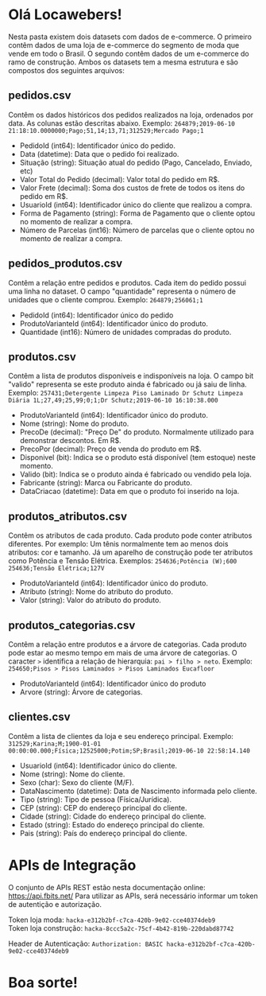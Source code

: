 # Olá Locawebers!

Nesta pasta existem dois datasets com dados de e-commerce. O primeiro contêm dados de uma loja de e-commerce do segmento de moda que vende em todo o Brasil. O segundo contêm dados de um e-commerce do ramo de construção.
Ambos os datasets tem a mesma estrutura e são compostos dos seguintes arquivos:

## pedidos.csv  
Contêm os dados históricos dos pedidos realizados na loja, ordenados por data. As colunas estão descritas abaixo.
Exemplo: `264879;2019-06-10 21:18:10.0000000;Pago;51,14;13,71;312529;Mercado Pago;1`
- PedidoId (int64): Identificador único do pedido.
- Data (datetime): Data que o pedido foi realizado.
- Situação (string): Situação atual do pedido (Pago, Cancelado, Enviado, etc)
- Valor Total do Pedido (decimal): Valor total do pedido em R$.
- Valor Frete (decimal): Soma dos custos de frete de todos os itens do pedido em R$.
- UsuarioId (int64): Identificador único do cliente que realizou a compra.
- Forma de Pagamento (string): Forma de Pagamento que o cliente optou no momento de realizar a compra.
- Número de Parcelas (int16): Número de parcelas que o cliente optou no momento de realizar a compra.

## pedidos_produtos.csv
Contêm a relação entre pedidos e produtos. Cada item do pedido possui uma linha no dataset. O campo "quantidade" representa o número de unidades que o cliente comprou.
Exemplo: `264879;256061;1`
- PedidoId (int64): Identificador único do pedido
- ProdutoVarianteId (int64): Identificador único do produto.
- Quantidade (int16): Número de unidades compradas do produto.

## produtos.csv
Contêm a lista de produtos disponíveis e indisponíveis na loja. O campo bit "valido" representa se este produto ainda é fabricado ou já saiu de linha.
Exemplo: `257431;Detergente Limpeza Piso Laminado Dr Schutz Limpeza Diária 1L;27,49;25,99;0;1;Dr Schutz;2019-06-10 16:10:38.000`

- ProdutoVarianteId (int64): Identificador único do produto.
- Nome (string): Nome do produto.
- PrecoDe (decimal): "Preço De" do produto. Normalmente utilizado para demonstrar descontos. Em R$.
- PrecoPor (decimal): Preço de venda do produto em R$.
- Disponivel (bit): Indica se o produto está disponível (tem estoque) neste momento.
- Valido (bit): Indica se o produto ainda é fabricado ou vendido pela loja.
- Fabricante (string): Marca ou Fabricante do produto.
- DataCriacao (datetime): Data em que o produto foi inserido na loja.

## produtos_atributos.csv
Contêm os atributos de cada produto. Cada produto pode conter atributos diferentes. Por exemplo: Um tênis normalmente tem ao menos dois atributos: cor e tamanho. Já um aparelho de construção pode ter atributos como Potência e Tensão Elétrica.
Exemplos: 
`254636;Potência (W);600`
`254636;Tensão Elétrica;127V`

- ProdutoVarianteId (int64): Identificador único do produto.
- Atributo (string): Nome do atributo do produto.
- Valor (string): Valor do atributo do produto.

## produtos_categorias.csv
Contêm a relação entre produtos e a árvore de categorias. Cada produto pode estar ao mesmo tempo em mais de uma árvore de categorias. O caracter `>` identifica a relação de hierarquia: `pai > filho > neto`.
Exemplo: `254650;Pisos > Pisos Laminados > Pisos Laminados Eucafloor`

- ProdutoVarianteId (int64): Identificador único do produto
- Arvore (string): Árvore de categorias.

## clientes.csv
Contêm a lista de clientes da loja e seu endereço principal.
Exemplo: `312529;Karina;M;1900-01-01 00:00:00.000;Física;12525000;Potim;SP;Brasil;2019-06-10 22:58:14.140`

- UsuarioId (int64): Identificador único do cliente.
- Nome (string): Nome do cliente.
- Sexo (char): Sexo do cliente (M/F).
- DataNascimento (datetime): Data de Nascimento informada pelo cliente.
- Tipo (string): Tipo de pessoa (Física/Jurídica).
- CEP (string): CEP do endereço principal do cliente.
- Cidade (string): Cidade do endereço principal do cliente.
- Estado (string): Estado do endereço principal do cliente.
- Pais (string): País do endereço principal do cliente.

# APIs de Integração

O conjunto de APIs REST estão nesta documentação online: https://api.fbits.net/
Para utilizar as APIs, será necessário informar um token de autentição e autorização.

Token loja moda: `hacka-e312b2bf-c7ca-420b-9e02-cce40374deb9`  
Token loja construção: `hacka-8ccc5a2c-75cf-4b42-819b-220dabd87742`

Header de Autenticação: `Authorization: BASIC hacka-e312b2bf-c7ca-420b-9e02-cce40374deb9`

# Boa sorte!
